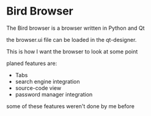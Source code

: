 <h1>Bird Browser</h1>
<p>The Bird browser is a browser written in Python and Qt</p>
<p>the browser.ui file can be loaded in the qt-designer.</p>
<p> This is how I want the browser to look at some point</p>
<p>planed features are:</p>
<ul>
<li>Tabs</li>
<li>search engine integration</li>
<li>source-code view</li>
<li>password manager integration</li>
</ul>
<p>some of these features weren't done by me before</p>
